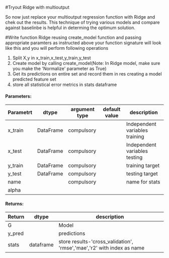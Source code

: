#Tryout Ridge with multioutput

So now just replace your multioutput regression function with Ridge and chek out the results.
This technique of trying various models and compare against baselinbe is helpful in determing the optimum solution.

#Write function Ridge reusing create_model function and passing appropriate paramters as instructed above
your function signature will look like this and you will perform following operations
1. Split X,y in x_train,x_test,y_train,y_test
2. Create model by calling create_model(Note: In Ridge model, make sure you make the 'Normalize' parameter as True)
3. Get its predictions on entire set and record them in res creating a model predicted feature set
4. store all statistical error metrics in stats dataframe
#### Parameters:
|Parametrt| dtype| argument type| default value| description|
| --- | --- | --- | --- | --- |
| x_train | DataFrame | compulsory |  | Independent variables training |
| x_test| DataFrame | compulsory |  | Independent variables testing|
| y_train | DataFrame | compulsory |  | training target|
| y_test| DataFrame | compulsory |  | testing target|
| name|  | compulsory |  | name for stats|
| alpha|  |  |  | |
#### Returns:

| Return | dtype | description |
| --- | --- | --- | 
| G| | Model |
| y_pred | | predictions|
|stats|dataframe|store results-'cross_validation', 'rmse','mae','r2' with index as name
